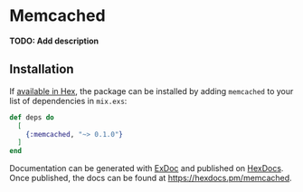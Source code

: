 # Memcached

**TODO: Add description**

## Installation

If [available in Hex](https://hex.pm/docs/publish), the package can be installed
by adding `memcached` to your list of dependencies in `mix.exs`:

```elixir
def deps do
  [
    {:memcached, "~> 0.1.0"}
  ]
end
```

Documentation can be generated with [ExDoc](https://github.com/elixir-lang/ex_doc)
and published on [HexDocs](https://hexdocs.pm). Once published, the docs can
be found at <https://hexdocs.pm/memcached>.

